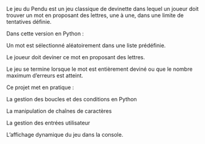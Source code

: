 Le jeu du Pendu est un jeu classique de devinette dans lequel un joueur doit trouver un mot en proposant des lettres, une à une, dans une limite de tentatives définie.

Dans cette version en Python :

Un mot est sélectionné aléatoirement dans une liste prédéfinie.

Le joueur doit deviner ce mot en proposant des lettres.

Le jeu se termine lorsque le mot est entièrement deviné ou que le nombre maximum d’erreurs est atteint.

Ce projet met en pratique :

La gestion des boucles et des conditions en Python

La manipulation de chaînes de caractères

La gestion des entrées utilisateur

L’affichage dynamique du jeu dans la console.
